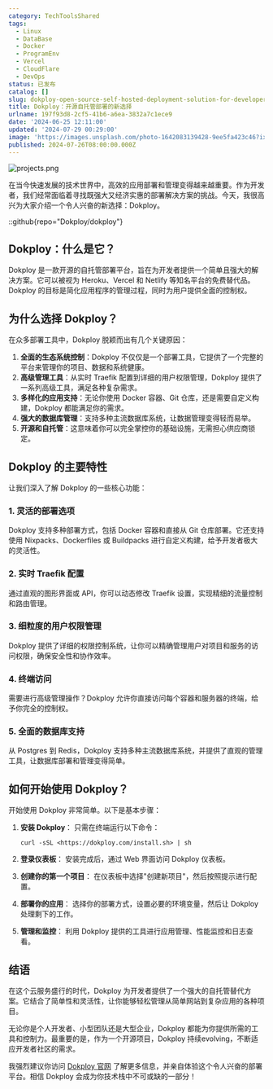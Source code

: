 ```yaml
---
category: TechToolsShared
tags:
  - Linux
  - DataBase
  - Docker
  - ProgramEnv
  - Vercel
  - CloudFlare
  - DevOps
status: 已发布
catalog: []
slug: dokploy-open-source-self-hosted-deployment-solution-for-developers
title: Dokploy：开源自托管部署的新选择
urlname: 197f93d8-2cf5-41b6-a6ea-3832a7c1ece9
date: '2024-06-25 12:11:00'
updated: '2024-07-29 00:29:00'
image: 'https://images.unsplash.com/photo-1642083139428-9ee5fa423c46?ixlib=rb-4.0.3&q=85&fm=jpg&crop=entropy&cs=srgb'
published: 2024-07-26T08:00:00.000Z
---
```


![projects.png](https://prod-files-secure.s3.us-west-2.amazonaws.com/5d24fe63-e567-4804-86f9-9fdc62e13082/adfdc1fe-2109-46ac-9ad4-f50e8631f20c/projects.png?X-Amz-Algorithm=AWS4-HMAC-SHA256&X-Amz-Content-Sha256=UNSIGNED-PAYLOAD&X-Amz-Credential=ASIAZI2LB46673BOJSVA%2F20250326%2Fus-west-2%2Fs3%2Faws4_request&X-Amz-Date=20250326T213332Z&X-Amz-Expires=3600&X-Amz-Security-Token=IQoJb3JpZ2luX2VjEM3%2F%2F%2F%2F%2F%2F%2F%2F%2F%2FwEaCXVzLXdlc3QtMiJHMEUCIQD21eMxGGlxFlVjHx7qujagFZvhy8drpLddQcl6N0VlWAIgRgYTsA%2FyTEA4LSVnh3u%2FQ1IgJYbR3X4YgBWXFdu0EEwq%2FwMINhAAGgw2Mzc0MjMxODM4MDUiDMO6bYYNmSMuSiDX2SrcA13fFJ9kIpZHjjLursg%2F1mU6wSotFTWN15xCDmXkwxFyq2pP3IxUngawR0PYxQ441676qFmeDn7TnCgCq1egtYNnT2c16id1cSv%2FAZB6erFbNC02nYVxn9sVvPXFR%2BzLkG7oKXxzwfVfM0HabZsaMV%2BznJ%2Fkcjl1hV0WhD2DAuFEPbJz9%2B2m2TRqrxWZyxjJyxb8gcq75pu%2BOrxf5p1Vg%2FuaNmxCm1xxJOWzui2j0iVSEnsHtibctRax4g9ZEm%2FMjxa83PGWnHMx7gbyz3lN9ob6JOwvxXVPkPVOoqqxbgQrryEF232D8KA7smjp8DpcmokqDQQc1AtapXVmv98k4Ah9wFpMg45mMlZ1A%2BA5pjqWTe%2BRkqM8M5vqnwfVsa8iddEgcTUbKPu9rDgyZDMSvemJBHSOYfjr8mswKB7XO76%2BVWIaVpY4Y37fDNZ9vtFx5Njc0NVlP39swTLM%2BOSOfYPQrmcZu%2BieImEGwZgSngPWA30vtD8FUqUOLrIZTLACHiLk0dJKyX5Nor4%2FWMZodjtgYB%2BJaEWTVnXUR%2BV0CwyhtWMj%2BbUldLOXBQ7TSVzkJlpRXztbc5teHaG5Zj92uFBtYBvALq1Lyij6Y%2FYyWrk9SNa%2BLnOVy6kboqqvMILRkb8GOqUB6cD2NATcIbiISunj%2BEtrQJe3DJN90BTyligniV%2B2Umqy5deZjLdL%2BeODwXgzx9QI5zcAWJlzj8jq0mKhOmR%2BizFdxx9UuFFt2Z9t%2BIw0PAOJKHSgwZMZVcBJnuXEfrE4zX%2BTTGup%2BvEAIvxwycjJrXTL747XA%2FdfVsyET%2FK1X9sHHHFyYcbXlAwpfCwGgg2ZVKK9QTblBfmHrCcNef%2BQlDErG3rK&X-Amz-Signature=66241910d13db9fda94ad925b7fc92d8dc7b56c70e8014fcf5f520daeb391aca&X-Amz-SignedHeaders=host&x-id=GetObject)


在当今快速发展的技术世界中，高效的应用部署和管理变得越来越重要。作为开发者，我们经常面临着寻找既强大又经济实惠的部署解决方案的挑战。今天，我很高兴为大家介绍一个令人兴奋的新选择：Dokploy。


::github{repo="Dokploy/dokploy"}


## Dokploy：什么是它？


Dokploy 是一款开源的自托管部署平台，旨在为开发者提供一个简单且强大的解决方案。它可以被视为 Heroku、Vercel 和 Netlify 等知名平台的免费替代品。Dokploy 的目标是简化应用程序的管理过程，同时为用户提供全面的控制权。


## 为什么选择 Dokploy？


在众多部署工具中，Dokploy 脱颖而出有几个关键原因：

1. **全面的生态系统控制**：Dokploy 不仅仅是一个部署工具，它提供了一个完整的平台来管理你的项目、数据和系统健康。
2. **高级管理工具**：从实时 Traefik 配置到详细的用户权限管理，Dokploy 提供了一系列高级工具，满足各种复杂需求。
3. **多样化的应用支持**：无论你使用 Docker 容器、Git 仓库，还是需要自定义构建，Dokploy 都能满足你的需求。
4. **强大的数据库管理**：支持多种主流数据库系统，让数据管理变得轻而易举。
5. **开源和自托管**：这意味着你可以完全掌控你的基础设施，无需担心供应商锁定。

## Dokploy 的主要特性


让我们深入了解 Dokploy 的一些核心功能：


### 1. 灵活的部署选项


Dokploy 支持多种部署方式，包括 Docker 容器和直接从 Git 仓库部署。它还支持使用 Nixpacks、Dockerfiles 或 Buildpacks 进行自定义构建，给予开发者极大的灵活性。


### 2. 实时 Traefik 配置


通过直观的图形界面或 API，你可以动态修改 Traefik 设置，实现精细的流量控制和路由管理。


### 3. 细粒度的用户权限管理


Dokploy 提供了详细的权限控制系统，让你可以精确管理用户对项目和服务的访问权限，确保安全性和协作效率。


### 4. 终端访问


需要进行高级管理操作？Dokploy 允许你直接访问每个容器和服务器的终端，给予你完全的控制权。


### 5. 全面的数据库支持


从 Postgres 到 Redis，Dokploy 支持多种主流数据库系统，并提供了直观的管理工具，让数据库部署和管理变得简单。


## 如何开始使用 Dokploy？


开始使用 Dokploy 非常简单。以下是基本步骤：

1. **安装 Dokploy**：
只需在终端运行以下命令：

    ```plain text
    curl -sSL <https://dokploy.com/install.sh> | sh
    ```

2. **登录仪表板**：
安装完成后，通过 Web 界面访问 Dokploy 仪表板。
3. **创建你的第一个项目**：
在仪表板中选择"创建新项目"，然后按照提示进行配置。
4. **部署你的应用**：
选择你的部署方式，设置必要的环境变量，然后让 Dokploy 处理剩下的工作。
5. **管理和监控**：
利用 Dokploy 提供的工具进行应用管理、性能监控和日志查看。

## 结语


在这个云服务盛行的时代，Dokploy 为开发者提供了一个强大的自托管替代方案。它结合了简单性和灵活性，让你能够轻松管理从简单网站到复杂应用的各种项目。


无论你是个人开发者、小型团队还是大型企业，Dokploy 都能为你提供所需的工具和控制力。最重要的是，作为一个开源项目，Dokploy 持续evolving，不断适应开发者社区的需求。


我强烈建议你访问 [Dokploy 官网](https://dokploy.com/) 了解更多信息，并亲自体验这个令人兴奋的部署平台。相信 Dokploy 会成为你技术栈中不可或缺的一部分！

